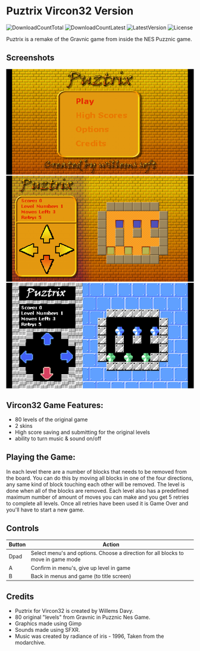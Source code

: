 # Puztrix Vircon32 Version
![DownloadCountTotal](https://img.shields.io/github/downloads/joyrider3774/puztrix_vircon32/total?label=total%20downloads&style=plastic) ![DownloadCountLatest](https://img.shields.io/github/downloads/joyrider3774/puztrix_vircon32/latest/total?style=plastic) ![LatestVersion](https://img.shields.io/github/v/tag/joyrider3774/puztrix_vircon32?label=Latest%20version&style=plastic) ![License](https://img.shields.io/github/license/joyrider3774/puztrix_vircon32?style=plastic)

Puztrix is a remake of the Gravnic game from inside the NES Puzznic game.

## Screenshots
![screenshot 1](screenshots/screenshot1.png)
![screenshot 2](screenshots/screenshot2.png)
![screenshot 3](screenshots/screenshot3.png)

## Vircon32 Game Features:
- 80 levels of the original game
- 2 skins
- High score saving and submitting for the original levels
- ability to turn music & sound on/off

## Playing the Game:
In each level there are a number of blocks that needs to be removed from the board. You can do this by moving all blocks in one of the four directions, any same kind of block touching each other will be removed.
The level is done when all of the blocks are removed. Each level also has a predefined maximum number of amount of moves you can make and you get 5 retries to complete all levels. Once all retries have been used it is Game Over and you'll have to start a new game. 


## Controls

| Button | Action |
| ------ | ------ |
| Dpad | Select menu's and options. Choose a direction for all blocks to move in game mode |
| A | Confirm in menu's, give up level in game |
| B | Back in menus and game (to title screen) |


## Credits
- Puztrix for Vircon32 is created by Willems Davy.
- 80 original "levels" from Gravnic in Puzznic Nes Game.
- Graphics made using Gimp
- Sounds made using SFXR.
- Music was created by radiance of iris - 1996, Taken from the modarchive.
